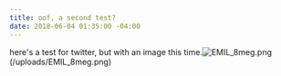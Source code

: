 ```yaml
---
title: oof, a second test?
date: 2018-06-04 01:35:00 -04:00
---
```


here's a test for twitter, but with an image this time.![EMIL_8meg.png](/uploads/EMIL_8meg.png)(/uploads/EMIL_8meg.png)